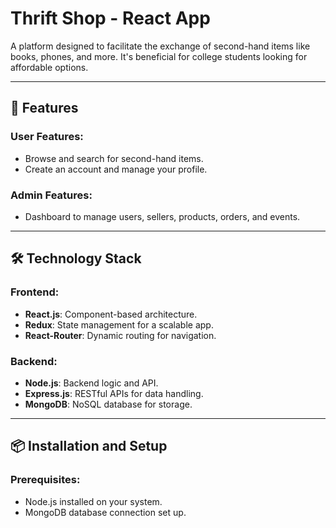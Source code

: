 # Thrift Shop - React App

A platform designed to facilitate the exchange of second-hand items like books, phones, and more. It's beneficial for college students looking for affordable options.

---

## 🚀 Features

### User Features:
- Browse and search for second-hand items.
- Create an account and manage your profile.

### Admin Features:
- Dashboard to manage users, sellers, products, orders, and events.

---

## 🛠️ Technology Stack

### Frontend:
- **React.js**: Component-based architecture.
- **Redux**: State management for a scalable app.
- **React-Router**: Dynamic routing for navigation.

### Backend:
- **Node.js**: Backend logic and API.
- **Express.js**: RESTful APIs for data handling.
- **MongoDB**: NoSQL database for storage.


---

## 📦 Installation and Setup

### Prerequisites:
- Node.js installed on your system.
- MongoDB database connection set up.


